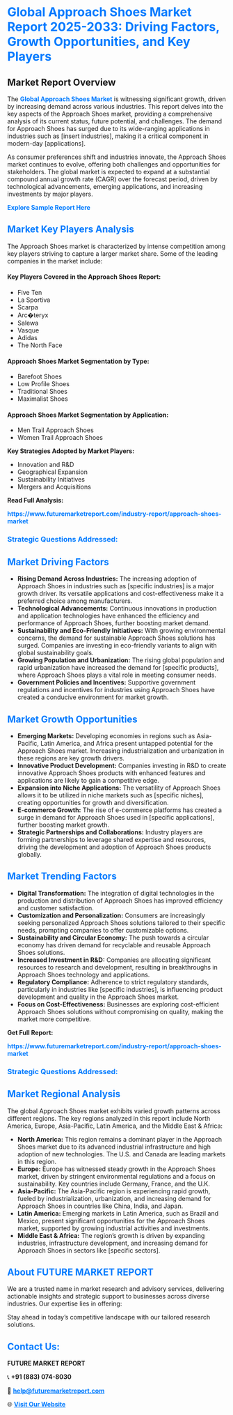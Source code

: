 <h1 style="color: #007BFF;">Global Approach Shoes Market Report 2025-2033: Driving Factors, Growth Opportunities, and Key Players</h1>

<section id="overview">
<h2>Market Report Overview</h2>
<p>The <a href="https://www.futuremarketreport.com/industry-report/approach-shoes-market" style="color: #007BFF; text-decoration: none;"><strong>Global Approach Shoes Market</strong></a> is witnessing significant growth, driven by increasing demand across various industries. This report delves into the key aspects of the Approach Shoes market, providing a comprehensive analysis of its current status, future potential, and challenges. The demand for Approach Shoes has surged due to its wide-ranging applications in industries such as [insert industries], making it a critical component in modern-day [applications].</p>
<p>As consumer preferences shift and industries innovate, the Approach Shoes market continues to evolve, offering both challenges and opportunities for stakeholders. The global market is expected to expand at a substantial compound annual growth rate (CAGR) over the forecast period, driven by technological advancements, emerging applications, and increasing investments by major players.</p>
</section>

<section id="overview">
<p><a href="https://www.futuremarketreport.com/request-sample/reportId=44014" style="color: #007BFF; text-decoration: none;"><strong>Explore Sample Report Here</strong></a></p>
</section>

<section id="key-players">
<h2 style="color: #007BFF;">Market Key Players Analysis</h2>
<p>The Approach Shoes market is characterized by intense competition among key players striving to capture a larger market share. Some of the leading companies in the market include:</p>
<h4>Key Players Covered in the Approach Shoes Report:</h4>
<ul><li>Five Ten</li><li>La Sportiva</li><li>Scarpa</li><li>Arc�teryx</li><li>Salewa</li><li>Vasque</li><li>Adidas</li><li>The North Face</li></ul>
<h4>Approach Shoes Market Segmentation by Type:</h4>
<ul><li>Barefoot Shoes</li><li>Low Profile Shoes</li><li>Traditional Shoes</li><li>Maximalist Shoes</li></ul>

<h4>Approach Shoes Market Segmentation by Application:</h4>
<ul><li>Men Trail Approach Shoes</li><li>Women Trail Approach Shoes</li></ul>
<p><strong>Key Strategies Adopted by Market Players:</strong></p>
<ul>
<li>Innovation and R&D</li>
<li>Geographical Expansion</li>
<li>Sustainability Initiatives</li>
<li>Mergers and Acquisitions</li>
</ul>
</section>

<section>
<p><strong>Read Full Analysis: </strong></p><a href="https://www.futuremarketreport.com/industry-report/approach-shoes-market" style="color: #007BFF; text-decoration: none;"><strong>https://www.futuremarketreport.com/industry-report/approach-shoes-market</strong></a>
<h3 style="color: #007BFF;">Strategic Questions Addressed:</h3>
</section>

<section id="driving-factors">
<h2 style="color: #007BFF;">Market Driving Factors</h2>
<ul>
<li><strong>Rising Demand Across Industries:</strong> The increasing adoption of Approach Shoes in industries such as [specific industries] is a major growth driver. Its versatile applications and cost-effectiveness make it a preferred choice among manufacturers.</li>
<li><strong>Technological Advancements:</strong> Continuous innovations in production and application technologies have enhanced the efficiency and performance of Approach Shoes, further boosting market demand.</li>
<li><strong>Sustainability and Eco-Friendly Initiatives:</strong> With growing environmental concerns, the demand for sustainable Approach Shoes solutions has surged. Companies are investing in eco-friendly variants to align with global sustainability goals.</li>
<li><strong>Growing Population and Urbanization:</strong> The rising global population and rapid urbanization have increased the demand for [specific products], where Approach Shoes plays a vital role in meeting consumer needs.</li>
<li><strong>Government Policies and Incentives:</strong> Supportive government regulations and incentives for industries using Approach Shoes have created a conducive environment for market growth.</li>
</ul>
</section>

<section id="growth-opportunities">
<h2 style="color: #007BFF;">Market Growth Opportunities</h2>
<ul>
<li><strong>Emerging Markets:</strong> Developing economies in regions such as Asia-Pacific, Latin America, and Africa present untapped potential for the Approach Shoes market. Increasing industrialization and urbanization in these regions are key growth drivers.</li>
<li><strong>Innovative Product Development:</strong> Companies investing in R&D to create innovative Approach Shoes products with enhanced features and applications are likely to gain a competitive edge.</li>
<li><strong>Expansion into Niche Applications:</strong> The versatility of Approach Shoes allows it to be utilized in niche markets such as [specific niches], creating opportunities for growth and diversification.</li>
<li><strong>E-commerce Growth:</strong> The rise of e-commerce platforms has created a surge in demand for Approach Shoes used in [specific applications], further boosting market growth.</li>
<li><strong>Strategic Partnerships and Collaborations:</strong> Industry players are forming partnerships to leverage shared expertise and resources, driving the development and adoption of Approach Shoes products globally.</li>
</ul>
</section>

<section id="trending-factors">
<h2 style="color: #007BFF;">Market Trending Factors</h2>
<ul>
<li><strong>Digital Transformation:</strong> The integration of digital technologies in the production and distribution of Approach Shoes has improved efficiency and customer satisfaction.</li>
<li><strong>Customization and Personalization:</strong> Consumers are increasingly seeking personalized Approach Shoes solutions tailored to their specific needs, prompting companies to offer customizable options.</li>
<li><strong>Sustainability and Circular Economy:</strong> The push towards a circular economy has driven demand for recyclable and reusable Approach Shoes solutions.</li>
<li><strong>Increased Investment in R&D:</strong> Companies are allocating significant resources to research and development, resulting in breakthroughs in Approach Shoes technology and applications.</li>
<li><strong>Regulatory Compliance:</strong> Adherence to strict regulatory standards, particularly in industries like [specific industries], is influencing product development and quality in the Approach Shoes market.</li>
<li><strong>Focus on Cost-Effectiveness:</strong> Businesses are exploring cost-efficient Approach Shoes solutions without compromising on quality, making the market more competitive.</li>
</ul>
</section>

<section>
<p><strong>Get Full Report: </strong></p><a href="https://www.futuremarketreport.com/industry-report/approach-shoes-market" style="color: #007BFF; text-decoration: none;"><strong>https://www.futuremarketreport.com/industry-report/approach-shoes-market</strong></a>
<h3 style="color: #007BFF;">Strategic Questions Addressed:</h3>
</section>


<section id="regional-analysis">
<h2 style="color: #007BFF;">Market Regional Analysis</h2>
<p>The global Approach Shoes market exhibits varied growth patterns across different regions. The key regions analyzed in this report include North America, Europe, Asia-Pacific, Latin America, and the Middle East & Africa:</p>
<ul>
<li><strong>North America:</strong> This region remains a dominant player in the Approach Shoes market due to its advanced industrial infrastructure and high adoption of new technologies. The U.S. and Canada are leading markets in this region.</li>
<li><strong>Europe:</strong> Europe has witnessed steady growth in the Approach Shoes market, driven by stringent environmental regulations and a focus on sustainability. Key countries include Germany, France, and the U.K.</li>
<li><strong>Asia-Pacific:</strong> The Asia-Pacific region is experiencing rapid growth, fueled by industrialization, urbanization, and increasing demand for Approach Shoes in countries like China, India, and Japan.</li>
<li><strong>Latin America:</strong> Emerging markets in Latin America, such as Brazil and Mexico, present significant opportunities for the Approach Shoes market, supported by growing industrial activities and investments.</li>
<li><strong>Middle East & Africa:</strong> The region’s growth is driven by expanding industries, infrastructure development, and increasing demand for Approach Shoes in sectors like [specific sectors].</li>
</ul>
</section>

<footer>
<h2 style="color: #007BFF;">About FUTURE MARKET REPORT</h2>
<p>We are a trusted name in market research and advisory services, delivering actionable insights and strategic support to businesses across diverse industries. Our expertise lies in offering:</p>

<p>Stay ahead in today’s competitive landscape with our tailored research solutions.</p>

<h2 style="color: #007BFF;">Contact Us:</h2>
<p><strong>FUTURE MARKET REPORT</strong></p>
<p>📞 <strong>+91 (883) 074-8030</strong></p>
<p>📧 <strong><a href="mailto:help@futuremarketreport.com" style="color: #007BFF;">help@futuremarketreport.com</a></strong></p>
<p>🌐 <strong><a href="https://www.futuremarketreport.com/" style="color: #007BFF;">Visit Our Website</a></strong></p>
</footer>